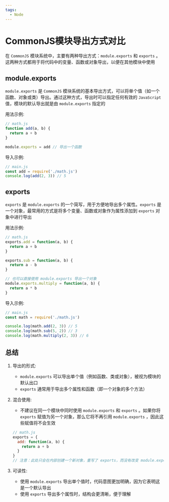 ```yaml
---
tags:
  - Node
---
```

# CommonJS模块导出方式对比
在 `CommonJS` 模块系统中，主要有两种导出方式：`module.exports` 和 `exports` 。这两种方式都用于将代码中的变量、函数或对象导出，以便在其他模块中使用

## module.exports
`module.exports` 是 `CommonJS` 模块系统的基本导出方式，可以将单个值（如一个函数、对象或类）导出。通过这种方式，导出时可以指定任何有效的 `JavaScript` 值，模块的默认导出就是由 `module.exports` 指定的

用法示例:
```js
// math.js
function add(a, b) {
  return a + b
}

module.exports = add // 导出一个函数
```

导入示例:
```js
// main.js
const add = require('./math.js')
console.log(add(2, 3)) // 5
```

## exports
`exports` 是 `module.exports` 的一个简写，用于方便地导出多个属性。`exports` 是一个对象，最常用的方式是将多个变量、函数或对象作为属性添加到 `exports` 对象中进行导出

用法示例:
```js
// math.js
exports.add = function(a, b) {
  return a + b
}

exports.sub = function(a, b) {
  return a - b
}

// 也可以直接使用 module.exports 导出一个对象
module.exports.multiply = function(a, b) {
  return a * b
}
```

导入示例:
```js
// main.js
const math = require('./math.js')

console.log(math.add(2, 3)) // 5
console.log(math.sub(5, 2)) // 3  
console.log(math.multiply(2, 3)) // 6
```

## 总结
1. 导出的形式:
    * `module.exports` 可以导出单个值（例如函数、类或对象），被视为模块的默认出口
    * `exports` 通常用于导出多个属性和函数（即一个对象的多个方法）

1. 混合使用:
    * 不建议在同一个模块中同时使用 `module.exports` 和 `exports` 。如果你将 `exports` 赋值为另一个对象，那么它将不再引用 `module.exports` ，因此这些赋值将不会生效

    ```js
    // math.js  
    exports = {
      add: function(a, b) {
        return a + b
      }
    }
    // 注意：此处只会在内部创建一个新对象，重写了 exports，而没有改变 module.exports
    ```

1. 可读性:
    * 使用 `module.exports` 导出单个值时，代码意图更加明确，因为它表明这是一个默认导出
    * 使用 `exports` 导出多个属性时，结构会更清晰，便于理解